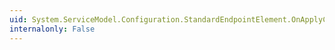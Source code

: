 ```yaml
---
uid: System.ServiceModel.Configuration.StandardEndpointElement.OnApplyConfiguration(System.ServiceModel.Description.ServiceEndpoint,System.ServiceModel.Configuration.ChannelEndpointElement)
internalonly: False
---
```

